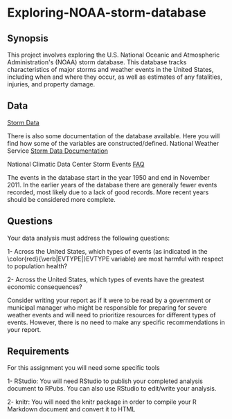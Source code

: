 # Exploring-NOAA-storm-database

## Synopsis

This project involves exploring the U.S. National Oceanic and Atmospheric Administration's (NOAA) storm database. This database tracks characteristics of major storms and weather events in the United States, including when and where they occur, as well as estimates of any fatalities, injuries, and property damage.

## Data
[Storm Data](https://d396qusza40orc.cloudfront.net/repdata%2Fdata%2FStormData.csv.bz2)
 
There is also some documentation of the database available. Here you will find how some of the variables are constructed/defined.
National Weather Service [Storm Data Documentation](https://d396qusza40orc.cloudfront.net/repdata%2Fpeer2_doc%2Fpd01016005curr.pdf)

National Climatic Data Center Storm Events [FAQ](https://d396qusza40orc.cloudfront.net/repdata%2Fpeer2_doc%2FNCDC%20Storm%20Events-FAQ%20Page.pdf)


The events in the database start in the year 1950 and end in November 2011. In the earlier years of the database there are generally fewer events recorded, most likely due to a lack of good records. More recent years should be considered more complete.


## Questions
Your data analysis must address the following questions:

1- Across the United States, which types of events (as indicated in the \color{red}{\verb|EVTYPE|}EVTYPE variable) are most harmful with respect to population health?

2- Across the United States, which types of events have the greatest economic consequences?

Consider writing your report as if it were to be read by a government or municipal manager who might be responsible for preparing for severe weather events and will need to prioritize resources for different types of events. However, there is no need to make any specific recommendations in your report.


## Requirements
For this assignment you will need some specific tools

1- RStudio: You will need RStudio to publish your completed analysis document to RPubs. You can also use RStudio to edit/write your analysis.

2- knitr: You will need the knitr package in order to compile your R Markdown document and convert it to HTML
